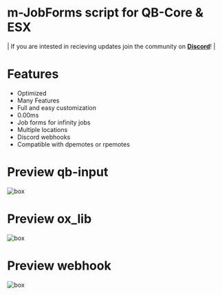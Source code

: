 # m-JobForms script for QB-Core & ESX

| If you are intested in recieving updates join the community on **[Discord](https://discord.gg/marcinhu)**! |

# Features
- Optimized
- Many Features
- Full and easy customization
- 0.00ms
- Job forms for infinity jobs
- Multiple locations
- Discord webhooks
- Compatible with dpemotes or rpemotes


# <strong>Preview qb-input</strong>

![box](https://media.discordapp.net/attachments/1049749773185470537/1135296886027329566/image.png)

# <strong>Preview ox_lib</strong>

![box](https://media.discordapp.net/attachments/1049749773185470537/1135297166529806376/image.png)

# <strong>Preview webhook</strong>

![box](https://media.discordapp.net/attachments/1049749773185470537/1135297400353861692/image.png)